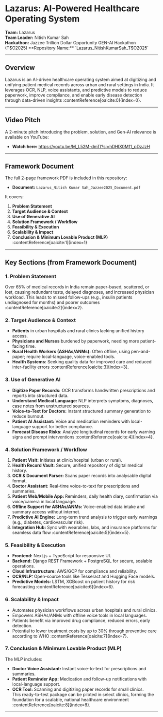 # Lazarus: AI-Powered Healthcare Operating System

**Team:** Lazarus  
**Team Leader:** Nitish Kumar Sah  
**Hackathon:** Jazzee Trillion Dollar Opportunity GEN-AI Hackathon (T$O2025)  
**Repository Name:** `Lazarus_NitishKumarSah_T$O2025`

---

## Overview

Lazarus is an AI-driven healthcare operating system aimed at digitizing and unifying patient medical records across urban and rural settings in India. It leverages OCR, NLP, voice assistants, and predictive models to reduce paperwork, improve compliance, and enable early disease detection through data-driven insights :contentReference[oaicite:0]{index=0}.

---

## Video Pitch

A 2-minute pitch introducing the problem, solution, and Gen-AI relevance is available on YouTube:

- **Watch here:** https://youtu.be/M_L52M-dmTI?si=hDHIX0M11_pDzJzH

---

## Framework Document

The full 2-page framework PDF is included in this repository:

- **Document:** `Lazarus_Nitish Kumar Sah_Jazzee2025_Document.pdf`

It covers:

1. **Problem Statement**  
2. **Target Audience & Context**  
3. **Use of Generative AI**  
4. **Solution Framework / Workflow**  
5. **Feasibility & Execution**  
6. **Scalability & Impact**  
7. **Conclusion & Minimum Lovable Product (MLP)** :contentReference[oaicite:1]{index=1}

---

## Key Sections (from Framework Document)

### 1. Problem Statement
Over 65% of medical records in India remain paper-based, scattered, or lost, causing redundant tests, delayed diagnoses, and increased physician workload. This leads to missed follow-ups (e.g., insulin patients undiagnosed for months) and poorer outcomes :contentReference[oaicite:2]{index=2}.

### 2. Target Audience & Context
- **Patients** in urban hospitals and rural clinics lacking unified history access.  
- **Physicians and Nurses** burdened by paperwork, needing more patient-facing time.  
- **Rural Health Workers (ASHAs/ANMs):** Often offline, using pen-and-paper; require local-language, voice-enabled tools.  
- **Health Systems:** Seeking quality data for improved care and reduced inter-facility errors :contentReference[oaicite:3]{index=3}.

### 3. Use of Generative AI
- **Digitize Paper Records:** OCR transforms handwritten prescriptions and reports into structured data.  
- **Understand Medical Language:** NLP interprets symptoms, diagnoses, case notes from unstructured sources.  
- **Voice-to-Text for Doctors:** Instant structured summary generation to reduce burnout.  
- **Patient AI Assistant:** Voice and medication reminders with local-language support for better compliance.  
- **Forecast Disease Risks:** Analyze longitudinal records for early warning signs and prompt interventions :contentReference[oaicite:4]{index=4}.

### 4. Solution Framework / Workflow
1. **Patient Visit:** Initiates at clinic/hospital (urban or rural).  
2. **Health Record Vault:** Secure, unified repository of digital medical history.  
3. **OCR & Document Parser:** Scans paper records into analysable digital format.  
4. **Doctor Assistant:** Real-time voice-to-text for prescriptions and summaries.  
5. **Patient Web/Mobile App:** Reminders, daily health diary, confirmation via voice/camera in local language.  
6. **Offline Support for ASHAs/ANMs:** Voice-enabled data intake and summary access without internet.  
7. **Predictive AI Engine:** Long-term trend analysis to trigger early warnings (e.g., diabetes, cardiovascular risk).  
8. **Integration Hub:** Sync with wearables, labs, and insurance platforms for seamless data flow :contentReference[oaicite:5]{index=5}.

### 5. Feasibility & Execution
- **Frontend:** Next.js + TypeScript for responsive UI.  
- **Backend:** Django REST Framework + PostgreSQL for secure, scalable operations.  
- **Cloud Infrastructure:** AWS/GCP for compliance and reliability.  
- **OCR/NLP:** Open-source tools like Tesseract and Hugging Face models.  
- **Predictive Models:** LSTM, XGBoost on patient history for risk forecasting :contentReference[oaicite:6]{index=6}.

### 6. Scalability & Impact
- Automates physician workflows across urban hospitals and rural clinics.  
- Empowers ASHAs/ANMs with offline voice tools in local languages.  
- Patients benefit via improved drug compliance, reduced errors, early detection.  
- Potential to lower treatment costs by up to 30% through preventive care according to WHO :contentReference[oaicite:7]{index=7}.

### 7. Conclusion & Minimum Lovable Product (MLP)
The MLP includes:
- **Doctor Voice Assistant:** Instant voice-to-text for prescriptions and summaries.  
- **Patient Reminder App:** Medication and follow-up notifications with local-language support.  
- **OCR Tool:** Scanning and digitizing paper records for small clinics.  
This ready-to-test package can be piloted in select clinics, forming the foundation for a scalable, national healthcare environment :contentReference[oaicite:8]{index=8}.

---

